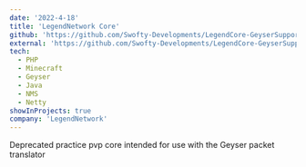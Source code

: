 ```yaml
---
date: '2022-4-18'
title: 'LegendNetwork Core'
github: 'https://github.com/Swofty-Developments/LegendCore-GeyserSupport'
external: 'https://github.com/Swofty-Developments/LegendCore-GeyserSupport'
tech:
  - PHP
  - Minecraft
  - Geyser
  - Java
  - NMS
  - Netty
showInProjects: true
company: 'LegendNetwork'
---
```


Deprecated practice pvp core intended for use with the Geyser packet translator